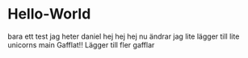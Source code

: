 # Hello-World
bara ett test
jag heter daniel hej hej hej 
nu ändrar jag lite
lägger till lite unicorns
main
Gafflat!!
Lägger till fler gafflar
